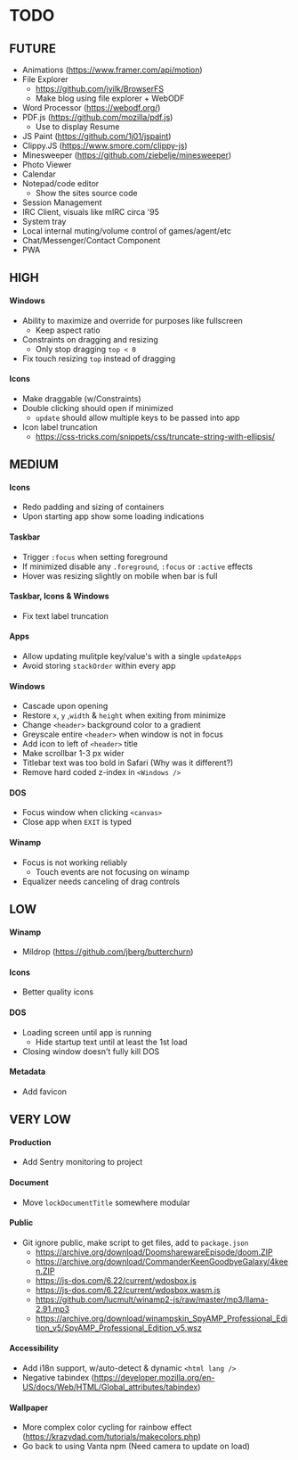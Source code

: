 # TODO

## FUTURE

- Animations (https://www.framer.com/api/motion)
- File Explorer
  - https://github.com/jvilk/BrowserFS
  - Make blog using file explorer + WebODF
- Word Processor (https://webodf.org/)
- PDF.js (https://github.com/mozilla/pdf.js)
  - Use to display Resume
- JS Paint (https://github.com/1j01/jspaint)
- Clippy.JS (https://www.smore.com/clippy-js)
- Minesweeper (https://github.com/ziebelje/minesweeper)
- Photo Viewer
- Calendar
- Notepad/code editor
  - Show the sites source code
- Session Management
- IRC Client, visuals like mIRC circa '95
- System tray
- Local internal muting/volume control of games/agent/etc
- Chat/Messenger/Contact Component
- PWA

## HIGH

#### Windows

- Ability to maximize and override for purposes like fullscreen
  - Keep aspect ratio
- Constraints on dragging and resizing
  - Only stop dragging `top < 0`
- Fix touch resizing `top` instead of dragging

#### Icons

- Make draggable (w/Constraints)
- Double clicking should open if minimized
  - `update` should allow multiple keys to be passed into app
- Icon label truncation
  - https://css-tricks.com/snippets/css/truncate-string-with-ellipsis/

## MEDIUM

#### Icons

- Redo padding and sizing of containers
- Upon starting app show some loading indications

#### Taskbar

- Trigger `:focus` when setting foreground
- If minimized disable any `.foreground`, `:focus` or `:active` effects
- Hover was resizing slightly on mobile when bar is full

#### Taskbar, Icons & Windows

- Fix text label truncation

#### Apps

- Allow updating mulitple key/value's with a single `updateApps`
- Avoid storing `stackOrder` within every app

#### Windows

- Cascade upon opening
- Restore `x`, `y` ,`width` & `height` when exiting from minimize
- Change `<header>` background color to a gradient
- Greyscale entire `<header>` when window is not in focus
- Add icon to left of `<header>` title
- Make scrollbar 1-3 px wider
- Titlebar text was too bold in Safari (Why was it different?)
- Remove hard coded z-index in `<Windows />`

#### DOS

- Focus window when clicking `<canvas>`
- Close app when `EXIT` is typed

#### Winamp

- Focus is not working reliably
  - Touch events are not focusing on winamp
- Equalizer needs canceling of drag controls

## LOW

#### Winamp

- Mildrop (https://github.com/jberg/butterchurn)

#### Icons

- Better quality icons

#### DOS

- Loading screen until app is running
  - Hide startup text until at least the 1st load
- Closing window doesn't fully kill DOS

#### Metadata

- Add favicon

## VERY LOW

#### Production

- Add Sentry monitoring to project

#### Document

- Move `lockDocumentTitle` somewhere modular

#### Public

- Git ignore public, make script to get files, add to `package.json`
  - https://archive.org/download/DoomsharewareEpisode/doom.ZIP
  - https://archive.org/download/CommanderKeenGoodbyeGalaxy/4keen.ZIP
  - https://js-dos.com/6.22/current/wdosbox.js
  - https://js-dos.com/6.22/current/wdosbox.wasm.js
  - https://github.com/lucmult/winamp2-js/raw/master/mp3/llama-2.91.mp3
  - https://archive.org/download/winampskin_SpyAMP_Professional_Edition_v5/SpyAMP_Professional_Edition_v5.wsz

#### Accessibility

- Add i18n support, w/auto-detect & dynamic `<html lang />`
- Negative tabindex (https://developer.mozilla.org/en-US/docs/Web/HTML/Global_attributes/tabindex)

#### Wallpaper

- More complex color cycling for rainbow effect (https://krazydad.com/tutorials/makecolors.php)
- Go back to using Vanta npm (Need camera to update on load)
